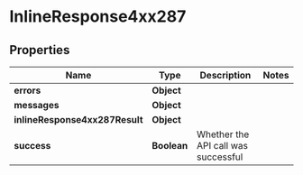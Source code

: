# InlineResponse4xx287

## Properties
Name | Type | Description | Notes
------------ | ------------- | ------------- | -------------
**errors** | **Object** |  | 
**messages** | **Object** |  | 
**inlineResponse4xx287Result** | **Object** |  | 
**success** | **Boolean** | Whether the API call was successful | 
